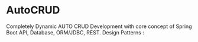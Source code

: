 # AutoCRUD
Completely Dynamic AUTO CRUD Development with core concept of Spring Boot API, Database, ORM/JDBC, REST.
Design Patterns : 
